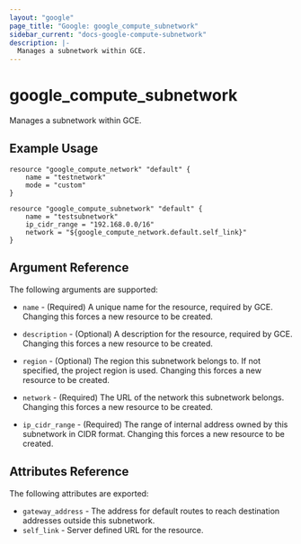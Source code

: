 ```yaml
---
layout: "google"
page_title: "Google: google_compute_subnetwork"
sidebar_current: "docs-google-compute-subnetwork"
description: |-
  Manages a subnetwork within GCE.
---
```


# google\_compute\_subnetwork

Manages a subnetwork within GCE.

## Example Usage

```
resource "google_compute_network" "default" {
	name = "testnetwork"
	mode = "custom"
}

resource "google_compute_subnetwork" "default" {
	name = "testsubnetwork"
	ip_cidr_range = "192.168.0.0/16"
    network = "${google_compute_network.default.self_link}"
}
```

## Argument Reference

The following arguments are supported:

* `name` - (Required) A unique name for the resource, required by GCE.
  Changing this forces a new resource to be created.

* `description` - (Optional) A description for the resource, required by GCE.
  Changing this forces a new resource to be created.

* `region` - (Optional) The region this subnetwork belongs to. If not
  specified, the project region is used.
  Changing this forces a new resource to be created.

* `network` - (Required) The URL of the network this subnetwork belongs.
  Changing this forces a new resource to be created.

* `ip_cidr_range` - (Required) The range of internal address owned by this
  subnetwork in CIDR format.
  Changing this forces a new resource to be created.


## Attributes Reference

The following attributes are exported:

* `gateway_address` - The address for default routes to reach destination
  addresses outside this subnetwork.
* `self_link` - Server defined URL for the resource.

